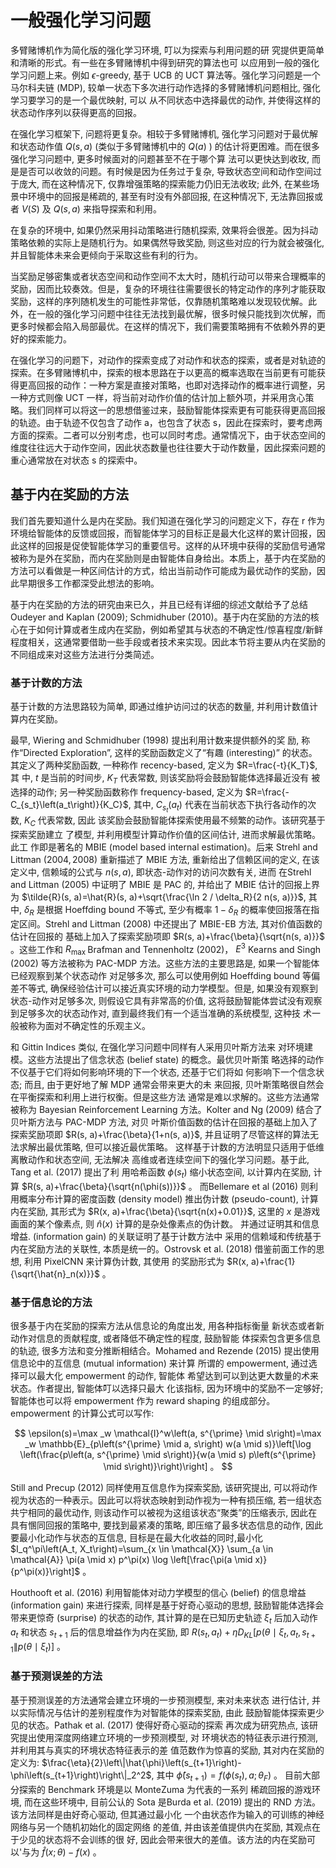 # 一般强化学习问题

多臂赌博机作为简化版的强化学习环境, 叮以为探索与利用问题的研 究提供更简单和清晰的形式。有一些在多臂赌博机中得到研究的算法也可 以应用到一般的强化学习问题上来。例如 $\epsilon$-greedy, 基于 UCB 的 UCT 算法等。强化学习问题是一个马尔科夫链 (MDP), 较单一状态下多次进行动作选择的多臂赌博机问题相比, 强化学习要学习的是一个最优映射, 可以 从不同状态中选择最优的动作, 并使得这样的状态动作序列以获得更高的回报。

在强化学习框架下, 问题将更复杂。相较于多臂赌博机, 强化学习问题对于最优解和状态动作值 $Q(s, a)$ (类似于多臂赌博机中的 $Q(a)$ ) 的估计将更困难。而在很多强化学习问题中, 更多时候面对的问题甚至不在于哪个算 法可以更快达到收玫, 而是是否可以收敛的问题。有时候是因为任务过于复杂, 导致状态空间和动作空间过于庞大, 而在这种情况下, 仅靠增强策略的探索能力仍旧无法收玫; 此外, 在某些场景中环境中的回报是稀疏的, 甚至有时没有外部回报, 在这种情况下, 无法靠回报或者 $V(S)$ 及 $Q(s, a)$ 来指导探索和利用。

在复杂的环境中, 如果仍然采用抖动策略进行随机探索, 效果将会很差。因为抖动策略依赖的实际上是随机行为。如果偶然导致奖励, 则这些对应的行为就会被强化, 并且智能体未来会更倾向于采取这些有利的行为。

当奖励足够密集或者状态空间和动作空间不太大时，随机行动可以带来合理概率的奖励，因而比较奏效。但是，复杂的环境往往需要很长的特定动作的序列才能获取奖励，这样的序列随机发生的可能性非常低，仅靠随机策略难以发现较优解。此外，在一般的强化学习问题中往往无法找到最优解，很多时候只能找到次优解，而更多时候都会陷入局部最优。在这样的情况下，我们需要策略拥有不依赖外界的更好的探索能力。

在强化学习的问题下，对动作的探索变成了对动作和状态的探索，或者是对轨迹的探索。在多臂赌博机中，探索的根本思路在于以更高的概率选取在当前更有可能获得更高回报的动作：一种方案是直接对策略，也即对选择动作的概率进行调整，另一种方式则像 UCT 一样，将当前对动作价值的估计加上额外项，并采用贪心策略。我们同样可以将这一的思想借鉴过来，鼓励智能体探索更有可能获得更高回报的轨迹。由于轨迹不仅包含了动作 a，也包含了状态 s，因此在探索时，要考虑两方面的探索。二者可以分别考虑，也可以同时考虑。通常情况下，由于状态空间的维度往往远大于动作空间，因此状态数量也往往要大于动作数量，因此探索问题的重心通常放在对状态 s 的探索中。

## 基于内在奖励的方法

我们首先要知道什么是内在奖励。我们知道在强化学习的问题定义下，存在 r 作为环境给智能体的反馈或回报，而智能体学习的目标正是最大化这样的累计回报，因此这样的回报是促使智能体学习的重要信号。这样的从环境中获得的奖励信号通常被称为是外在奖励，而内在奖励则是由智能体自身给出。本质上，基于内在奖励的方法可以看做是一种区间估计的方式，给出当前动作可能成为最优动作的奖励，因此早期很多工作都深受此想法的影响。

基于内在奖励的方法的研究由来已久，并且已经有详细的综述文献给予了总结Oudeyer and Kaplan (2009); Schmidhuber (2010)。基于内在奖励的方法的核心在于如何计算或者生成内在奖励，例如希望其与状态的不确定性/惊喜程度/新鲜程度相关，这通常要借助一些手段或者技术来实现。因此本节将主要从内在奖励的不同组成来对这些方法进行分类简述。


### 基于计数的方法

基于计数的方法思路较为简单, 即通过维护访问过的状态的数量, 并利用计数值计算内在奖励。

最早, Wiering and Schmidhuber (1998) 提出利用计数来提供额外的奖 励, 称作“Directed Exploration”, 这样的奖励函数定义了“有趣 (interesting)” 的状态。其定义了两种奖励函数, 一种称作 recency-based, 定义为 $R=\frac{-t}{K_T}$, 其 中, $t$ 是当前的时间步, $K_T$ 代表常数, 则该奖励将会鼓励智能体选择最近没有 被选择的动作; 另一种奖励函数称作 frequency-based, 定义为 $R=\frac{-C_{s_t}\left(a_t\right)}{K_C}$, 其中, $C_{s_t}\left(a_t\right)$ 代表在当前状态下执行各动作的次数, $K_C$ 代表常数, 因此 该奖励会鼓励智能体探索使用最不频繁的动作。该研究基于探索奖励建立 了模型, 并利用模型计算动作价值的区间估计, 进而求解最优策略。此工 作即是著名的 MBIE (model based internal estimation)。后来 Strehl and Littman $(2004,2008)$ 重新描述了 MBIE 方法, 重新给出了信赖区间的定义, 在该定义中, 信赖域的公式与 $n(s, a)$, 即状态-动作对的访问次数有关, 进而 在Strehl and Littman (2005) 中证明了 MBIE 是 PAC 的, 并给出了 MBIE 估计的回报上界为 $\tilde{R}(s, a)=\hat{R}(s, a)+\sqrt{\frac{\ln 2 / \delta_R}{2 n(s, a)}}$, 其中, $\delta_R$ 是根据 Hoeffding bound 不等式, 至少有概率 $1-\delta_R$ 的概率使回报落在指定区间。Strehl and Littman (2008) 中还提出了 MBIE-EB 方法, 其对价值函数的估计在回报的 基础上加入了探索奖励项即 $R(s, a)+\frac{\beta}{\sqrt{n(s, a)}}$ 。这些工作和 $R_{\text {max }}$ Brafman and Tennenholtz (2002)， $E^3$ Kearns and Singh (2002) 等方法被称为 PAC-MDP 方法。这些方法的主要思路是, 如果一个智能体已经观察到某个状态动作 对足够多次, 那么可以使用例如 Hoeffding bound 等偏差不等式, 确保经验估计可以接近真实环境的动力学模型。但是, 如果没有观察到状态-动作对足够多次, 则假设它具有非常高的价值, 这将鼓励智能体尝试没有观察到足够多次的状态动作对, 直到最终我们有一个适当准确的系统模型, 这种技 术一般被称为面对不确定性的乐观主义。

和 Gittin Indices 类似, 在强化学习问题中同样有人采用贝叶斯方法来 对环境建模。这些方法提出了信念状态 (belief state) 的概念。最优贝叶斯策 略选择的动作不仪基于它们将如何影响环境的下一个状态, 还基于它们将如 何影响下一个信念状态; 而且, 由于更好地了解 MDP 通常会带来更大的未 来回报, 贝叶斯策略很自然会在平衡探索和利用上进行权衡。但是这些方法 通常是难以求解的。这些方法通常被称为 Bayesian Reinforcement Learning 方法。Kolter and Ng (2009) 结合了贝叶斯方法与 PAC-MDP 方法, 对贝 叶斯价值函数的估计在回报的基础上加入了探索奖励项即 $R(s, a)+\frac{\beta}{1+n(s, a)}$, 并且证明了尽管这样的算法无法求解出最优策略, 但可以接近最优策略。
这样基于计数的方法明显只适用于低维离散动作和状态空间, 无法解决 高维或者连续空间下的强化学习问题。基于此, Tang et al. (2017) 提出了利 用哈希函数 $\phi\left(s_t\right)$ 缩小状态空间, 以计算内在奖励, 计算 $R(s, a)+\frac{\beta}{\sqrt{n(\phi(s))}}$ 。 而Bellemare et al (2016) 则利用概率分布计算的密度函数 (density model) 推出伪计数 (pseudo-count), 计算内在奖励, 其形式为 $R(x, a)+\frac{\beta}{\sqrt{n(x)+0.01}}$, 这里的 $x$ 是游戏画面的某个像素点, 则 $\hat{n}(x)$ 计算的是杂处像素点的伪计数。 并通过证明其和信息增益. (information gain) 的关联证明了基于计数方法中 采用的信赖域和传统基于内在奖励方法的关联性, 本质是统一的。Ostrovsk et al. (2018) 借鉴前面工作的思想, 利用 PixelCNN 来计算伪计数, 其使用 的奖励形式为 $R(x, a)+\frac{1}{\sqrt{\hat{n}_n(x)}}$ 。


### 基于信息论的方法

很多基于内在奖励的探索方法从信息论的角度出发, 用各种指标衡量 新状态或者新动作对信息的贡献程度, 或者降低不确定性的程度, 鼓励智能 体探索包含更多信息的轨迹, 很多方法和变分推断相结合。Mohamed and Rezende (2015) 提出使用信息论中的互信息 (mutual information) 来计算 所谓的 empowerment, 通过选择可以最大化 empowerment 的动作, 智能体 希望达到可以到达更大数量的术来状态。作者提出, 智能体叮以选择只最大 化该指标, 因为环境中的奖励不一定够好; 智能体也可以将 empowerment 作为 reward shaping 的组成部分。empowerment 的计算公式可以写作:

$$
\epsilon(s)=\max _w \mathcal{I}^w\left(a, s^{\prime} \mid s\right)=\max _w \mathbb{E}_{p\left(s^{\prime} \mid a, s\right) w(a \mid s)}\left[\log \left(\frac{p\left(a, s^{\prime} \mid s\right)}{w(a \mid s) p\left(s^{\prime} \mid s\right)}\right)\right] 。
$$

Still and Precup (2012) 同样使用互信息作为探索奖励, 该研究提出, 可以将动作视为状态的一种表示。因此可以将状态映射到动作视为一种有损压缩, 若一组状态共宁相同的最优动作, 则该动作可以被视为这组该状态“聚类”的压缩表示, 因此在具有㥵同回报的策略中, 要找到最紧凑的策略, 即压缩了最多状态信息的动作, 因此要最小化动作与状态的互信息, 目标是在最大化收益的同时,最小化 $I_q^\pi\left(A_t, X_t\right)=\sum_{x \in \mathcal{X}} \sum_{a \in \mathcal{A}} \pi(a \mid x) p^\pi(x) \log \left[\frac{\pi(a \mid x)}{p^\pi(x)}\right]$ 。

Houthooft et al. (2016) 利用智能体对动力学模型的信心 (belief) 的信息增益 (information gain) 来进行探索, 同样是基于好奇心驱动的思想, 鼓励智能体选择会带来更惊奇 (surprise) 的状态的动作, 其计算的是在已知历史轨迹 $\xi_t$ 后加入动作 $a_t$ 和状态 $s_{t+1}$ 后的信息增益作为内在奖励, 即 $R\left(s_t, a_t\right)+\eta D_{K L}\left[p\left(\theta \mid \xi_t, a_t, s_{t+1} \| p\left(\theta \mid \xi_t\right)\right]\right.$ 。


### 基于预测误差的方法

基于预测误差的方法通常会建立环境的一步预测模型, 来对未来状态 进行估计, 并以实际情况与估计的差别程度作为对智能体的探索奖励, 由此 鼓励智能体探索更少见的状态。Pathak et al. (2017) 使得好奇心驱动的探索 再次成为研究热点, 该研究提出使用深度网络建立环境的一步预测模型, 对 环境状态的特征表示进行预测, 并利用其与真实的环境状态特征表示的差 值范数作为惊喜的奖励, 其对内在奖励的定义为: $\frac{\eta}{2}\left\|\hat{\phi}\left(s_{t+1}\right)-\phi\left(s_{t+1}\right)\right\|_2^2$, 其中 $\hat{\phi}\left(s_{t+1}\right)=f\left(\phi\left(s_t\right), a ; \theta_F\right)$ 。
目前大部分探索的 Benchmark 环境是以 MonteZuma 为代表的一系列 稀疏回报的游戏环境, 而在这些环境中, 目前公认的 Sota 是Burda et al. (2019) 提出的 RND 方法。该方法同样是由好奇心驱动, 但其通过最小化 一个由状态作为输入的可训练的神经网络与另一个随机初始化的固定网络 的差值, 并由该差值提供内在奖励, 其观点在于少见的状态将不会训练的很 好, 因此会带来很大的差值。该方法的内在奖励可以'与为 $\hat{f}(x ; \theta)-f(x)$ 。

[1]: [探索利用困境综述](../../papers_PDF/exploration-talk.pdf)
